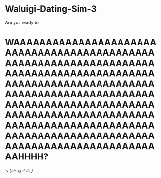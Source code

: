# Waluigi-Dating-Sim-3
Are you ready to 
# WAAAAAAAAAAAAAAAAAAAAAAAAAAAAAAAAAAAAAAAAAAAAAAAAAAAAAAAAAAAAAAAAAAAAAAAAAAAAAAAAAAAAAAAAAAAAAAAAAAAAAAAAAAAAAAAAAAAAAAAAAAAAAAAAAAAAAAAAAAAAAAAAAAAAAAAAAAAAAAAAAAAAAAAAAAAAAAAAAAAAAAAAAAAAAAAAAAAAAAAAAAAAAAAAAAAAAAAAAAAAAAAAAAAAAAAAAAAAAAAAAAAAAAAAAAAAAAHHHH?
ヽ(=^･ω･^=)丿
